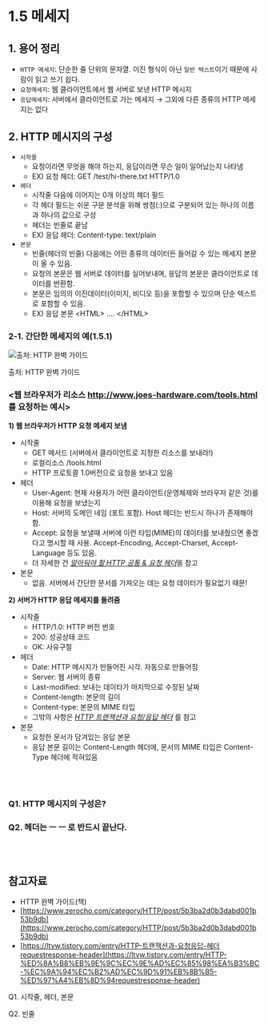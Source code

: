 # 1.5 메세지

## 1. 용어 정리

- `HTTP 메세지`: 단순한 줄 단위의 문자열. 이진 형식이 아닌 `일반 텍스트`이기 때문에 사람이 읽고 쓰기 쉽다.
- `요청메세지`: 웹 클라이언트에서 웹 서버로 보낸 HTTP 메시지
- `응답메세지`: 서버에서 클라이언트로 가는 메세지
  → 그외에 다른 종류의 HTTP 메세지는 없다

## 2. HTTP 메시지의 구성

- `시작줄`
  - 요청이라면 무엇을 해야 하는지, 응답이라면 무슨 일이 일어났는지 나타냄
  - EX) 요청 헤더: GET /test/hi-there.txt HTTP/1.0
- `헤더`
  - 시작줄 다음에 이어지는 0개 이상의 헤더 필드
  - 각 헤더 필드는 쉬운 구문 분석을 위해 쌍점(:)으로 구분되어 있는 하나의 이름과 하나의 값으로 구성
  - 헤더는 빈줄로 끝남
  - EX) 응답 헤더: Content-type: text/plain
- `본문`
  - 빈줄(헤더의 빈줄) 다음에는 어떤 종류의 데이터든 들어갈 수 있는 메세지 본문이 올 수 있음.
  - 요청의 본문은 웹 서버로 데이터를 실어보내며, 응답의 본문은 클라이언트로 데이터를 반환함.
  - 본문은 임의의 이진데이터(이미지, 비디오 등)을 포함할 수 있으며 단순 텍스트로 포함할 수 있음.
  - EX) 응답 본문
    \<HTML>
    ….
    \</HTML>

### 2-1. 간단한 메세지의 예(1.5.1)

![출처: HTTP 완벽 가이드](https://s3.us-west-2.amazonaws.com/secure.notion-static.com/fdf1676f-3f59-4741-8279-eb17aaf93101/1.5.1.jpg?X-Amz-Algorithm=AWS4-HMAC-SHA256&X-Amz-Content-Sha256=UNSIGNED-PAYLOAD&X-Amz-Credential=AKIAT73L2G45EIPT3X45%2F20221123%2Fus-west-2%2Fs3%2Faws4_request&X-Amz-Date=20221123T081504Z&X-Amz-Expires=86400&X-Amz-Signature=a1815ab320f79e9f7962f854ce46dde76a1627318713adb3b9381a7410825b59&X-Amz-SignedHeaders=host&response-content-disposition=filename%3D%221.5.1.jpg%22&x-id=GetObject)

출처: HTTP 완벽 가이드

### <**웹 브라우저가 리소스 http://www.joes-hardware.com/tools.html 를 요청하는 예시>**

**1) 웹 브라우저가 HTTP 요청 메세지 보냄**

- 시작줄
  - GET 메서드 (서버에서 클라이언트로 지정한 리소스를 보내라!)
  - 로컬리소스 /tools.html
  - HTTP 프로토콜 1.0버전으로 요청을 보내고 있음
- 헤더
  - User-Agent: 현재 사용자가 어떤 클라이언트(운영체제와 브라우저 같은 것)를 이용해 요청을 보냈는지
  - Host: 서버의 도메인 네임 (포트 포함). Host 헤더는 반드시 하나가 존재해야 함.
  - Accept: 요청을 보낼때 서버에 이런 타입(MIME)의 데이터를 보내줬으면 좋겠다고 명시할 때 사용. Accept-Encoding, Accept-Charset, Accept-Language 등도 있음.
  - 더 자세한 건 [_알아둬야 할 HTTP 공통 & 요청 헤더_](https://www.zerocho.com/category/HTTP/post/5b3ba2d0b3dabd001b53b9db)을 참고
- 본문
  - 없음. 서버에서 간단한 문서를 가져오는 데는 요청 데이터가 필요없기 때문!

**2) 서버가 HTTP 응답 메세지를 돌려줌**

- 시작줄
  - HTTP/1.0: HTTP 버전 번호
  - 200: 성공상태 코드
  - OK: 사유구절
- 헤더
  - Date: HTTP 메시지가 만들어진 시각. 자동으로 만들어짐
  - Server: 웹 서버의 종류
  - Last-modified: 보내는 데이타가 마지막으로 수정된 날짜
  - Content-length: 본문의 길이
  - Content-type: 본문의 MIME 타입
  - 그밖의 사항은 [_HTTP 트랜잭션과 요청/응답 헤더_](https://ltvw.tistory.com/entry/HTTP-%ED%8A%B8%EB%9E%9C%EC%9E%AD%EC%85%98%EA%B3%BC-%EC%9A%94%EC%B2%AD%EC%9D%91%EB%8B%B5-%ED%97%A4%EB%8D%94requestresponse-header) 를 참고
- 본문
  - 요청한 문서가 담겨있는 응답 본문
  - 응답 본문 길이는 Content-Length 헤더에, 문서의 MIME 타입은 Content-Type 헤더에 적혀있음

<br/>
<br/>

### Q1. HTTP 메시지의 구성은?

### Q2. 헤더는 ㅡ ㅡ 로 반드시 끝난다.

<br/>
<br/>

## 참고자료

- HTTP 완벽 가이드(책)
- [https://www.zerocho.com/category/HTTP/post/5b3ba2d0b3dabd001b53b9db](https://www.zerocho.com/category/HTTP/post/5b3ba2d0b3dabd001b53b9db)
- [https://ltvw.tistory.com/entry/HTTP-트랜잭션과-요청응답-헤더requestresponse-header](https://ltvw.tistory.com/entry/HTTP-%ED%8A%B8%EB%9E%9C%EC%9E%AD%EC%85%98%EA%B3%BC-%EC%9A%94%EC%B2%AD%EC%9D%91%EB%8B%B5-%ED%97%A4%EB%8D%94requestresponse-header)

Q1. 시작줄, 헤더, 본문

Q2. 빈줄
